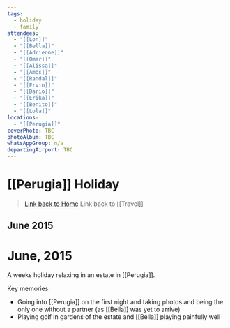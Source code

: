 ```yaml
---
tags:
  - holiday
  - family
attendees:
  - "[[Lon]]"
  - "[[Bella]]"
  - "[[Adrienne]]"
  - "[[Omar]]"
  - "[[Alissa]]"
  - "[[Amos]]"
  - "[[Randal]]"
  - "[[Ervin]]"
  - "[[Dario]]"
  - "[[Erika]]"
  - "[[Benito]]"
  - "[[Lola]]"
locations:
  - "[[Perugia]]"
coverPhoto: TBC
photoAlbum: TBC
whatsAppGroup: n/a
departingAirport: TBC
---
```

# [[Perugia]] Holiday

> [Link back to Home](obsidian://open?vault=Personal%20Notes&file=000%20Index)
> Link back to [[Travel]]

## June 2015

# June, 2015

A weeks holiday relaxing in an estate in [[Perugia]].

Key memories:
- Going into [[Perugia]] on the first night and taking photos and being the only one without a partner (as [[Bella]] was yet to arrive)
- Playing golf in gardens of the estate and [[Bella]] playing painfully well